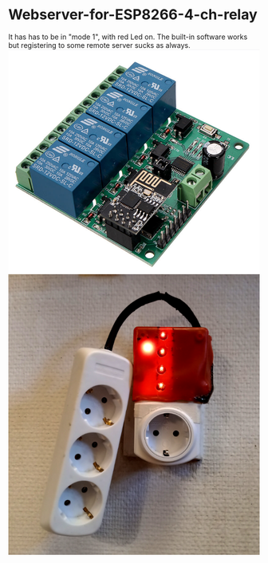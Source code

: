 # Webserver-for-ESP8266-4-ch-relay

It has has to be in "mode 1", with red Led on.  The built-in software works but registering to some remote server sucks as always.
<img src=kuva.png>
<img src=topseli.png>
